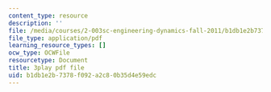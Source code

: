 ```yaml
---
content_type: resource
description: ''
file: /media/courses/2-003sc-engineering-dynamics-fall-2011/b1db1e2b7378f092a2c80b35d4e59edc_osyKjTQuwlk.pdf
file_type: application/pdf
learning_resource_types: []
ocw_type: OCWFile
resourcetype: Document
title: 3play pdf file
uid: b1db1e2b-7378-f092-a2c8-0b35d4e59edc
---
```

